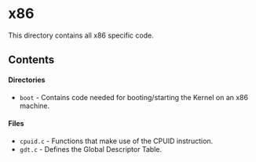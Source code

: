 # x86
This directory contains all x86 specific code.

## Contents

#### Directories
- `boot` - Contains code needed for booting/starting the Kernel on an x86 machine.

#### Files
- `cpuid.c` - Functions that make use of the CPUID instruction.
- `gdt.c` - Defines the Global Descriptor Table.
